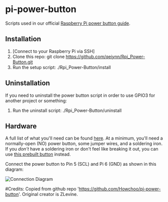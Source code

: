 # pi-power-button

Scripts used in our official [Raspberry Pi power button guide](https://howchoo.com/g/mwnlytk3zmm/how-to-add-a-power-button-to-your-raspberry-pi).

## Installation

1. [Connect to your Raspberry Pi via SSH]
1. Clone this repo: git clone https://github.com/qeiynn/Rpi_Power-Button.git
1. Run the setup script: ./Rpi_Power-Button/install

## Uninstallation

If you need to uninstall the power button script in order to use GPIO3 for another project or something:

1. Run the uninstall script: ./Rpi_Power-Button/uninstall

## Hardware

A full list of what you'll need can be found [here](https://howchoo.com/g/mwnlytk3zmm/how-to-add-a-power-button-to-your-raspberry-pi#parts-list). At a minimum, you'll need a normally-open (NO) power button, some jumper wires, and a soldering iron. If you _don't_ have a soldering iron or don't feel like breaking it out, you can use [this prebuilt button](https://howchoo.com/shop/product/prebuilt-raspberry-pi-power-button) instead.

Connect the power button to Pin 5 (SCL) and Pi 6 (GND) as shown in this diagram:

![Connection Diagram](https://raw.githubusercontent.com/Howchoo/pi-power-button/master/diagrams/pinout.png)

#Credits: Copied from github repo 'https://github.com/Howchoo/pi-power-button'. Original creator is ZLevine. 
